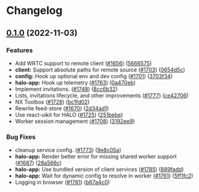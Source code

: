 # Changelog

## [0.1.0](https://github.com/dxos/dxos/compare/halo-app-v0.0.1...halo-app-v0.1.0) (2022-11-03)


### Features

* Add WRTC support to remote client ([#1656](https://github.com/dxos/dxos/issues/1656)) ([5666575](https://github.com/dxos/dxos/commit/5666575f35a09e6f476bb30c65ff031eb05d161d))
* **client:** Support absolute paths for remote source ([#1703](https://github.com/dxos/dxos/issues/1703)) ([0654d5c](https://github.com/dxos/dxos/commit/0654d5c34a369de4b8d122d4a3ff99f7d831a133))
* **config:** Hook up optional env and dev config ([#1701](https://github.com/dxos/dxos/issues/1701)) ([3703f34](https://github.com/dxos/dxos/commit/3703f345fe440bfbd9165133274daa763b510c7b))
* **halo-app:** Hook up telemetry ([#1763](https://github.com/dxos/dxos/issues/1763)) ([0a470eb](https://github.com/dxos/dxos/commit/0a470eb7544dd09284cc6136b2eca6ecb6cdeeb1))
* Implement invitations. ([#1748](https://github.com/dxos/dxos/issues/1748)) ([8cc6b32](https://github.com/dxos/dxos/commit/8cc6b322aa8109996d722c97a9c4f06ce1ebefd3))
* Lists, invitations lifecycle, and other improvements ([#1777](https://github.com/dxos/dxos/issues/1777)) ([ce42706](https://github.com/dxos/dxos/commit/ce427069f71e29addfc42aab0a6d4327c7aa2048))
* NX Toolbox ([#1728](https://github.com/dxos/dxos/issues/1728)) ([bc1fd02](https://github.com/dxos/dxos/commit/bc1fd02c0e049576d2e7d0329f8ff50f4cfaefef))
* Rewrite feed-store ([#1670](https://github.com/dxos/dxos/issues/1670)) ([2d34ad1](https://github.com/dxos/dxos/commit/2d34ad12d62376b4ed6f4d1546fe40a84e77ba40))
* Use react-uikit for HALO ([#1725](https://github.com/dxos/dxos/issues/1725)) ([251bebe](https://github.com/dxos/dxos/commit/251bebe7a0f6573be13b22d2ec8dee08e97e0029))
* Worker session management ([#1708](https://github.com/dxos/dxos/issues/1708)) ([3192ee9](https://github.com/dxos/dxos/commit/3192ee9e0c535d145fa9682bb8379bc6794d4dd7))


### Bug Fixes

* cleanup service config. ([#1773](https://github.com/dxos/dxos/issues/1773)) ([9e8c05a](https://github.com/dxos/dxos/commit/9e8c05a582310dce3ba032ede5065d8958ac949f))
* **halo-app:** Render better error for missing shared worker support ([#1687](https://github.com/dxos/dxos/issues/1687)) ([28a566c](https://github.com/dxos/dxos/commit/28a566c877998545ffbd222fea121db937fcf432))
* **halo-app:** Use bundled version of client services ([#1785](https://github.com/dxos/dxos/issues/1785)) ([889fadd](https://github.com/dxos/dxos/commit/889fadd43ef01960971efc233125a24342d1b3bd))
* **halo-app:** Wait for dynamic config to resolve in worker ([#1761](https://github.com/dxos/dxos/issues/1761)) ([5ff1fc2](https://github.com/dxos/dxos/commit/5ff1fc27929416dc038c9081964f271d2cf3750d))
* Logging in browser ([#1781](https://github.com/dxos/dxos/issues/1781)) ([b67a4c0](https://github.com/dxos/dxos/commit/b67a4c0b4e67b06bc4951c7a7000ee472f9d5b04))
